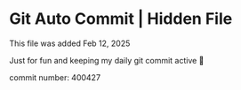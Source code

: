 # Git Auto Commit | Hidden File

This file was added Feb 12, 2025

Just for fun and keeping my daily git commit active 🤪

commit number: 400427
